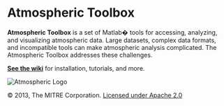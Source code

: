 Atmospheric Toolbox
===========

**Atmospheric Toolbox** is a set of Matlab� tools for 
accessing, analyzing, and visualizing atmospheric data. 
Large datasets, complex data formats, and incompatible 
tools can make atmospheric analysis complicated. 
The Atmospheric Toolbox addresses these challenges.

**[See the wiki](https://github.com/atmospheric/atmospheric/wiki)** for installation, tutorials, and more.

![Atmospheric Logo](https://github.com/atmospheric/atmospheric/wiki/images/logo.png)

&copy; 2013, The MITRE Corporation. [Licensed under Apache 2.0](LICENSE.md)
